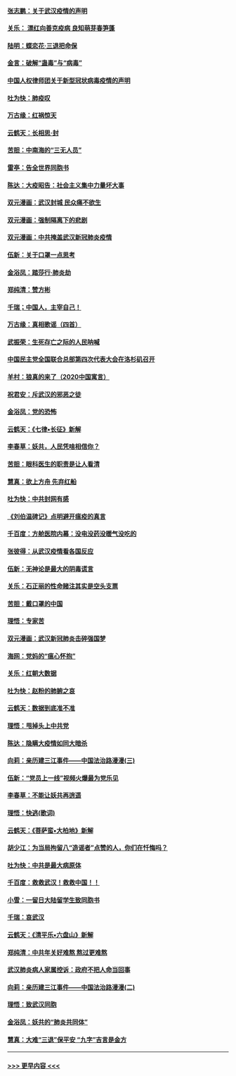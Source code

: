 #### [张志鹏：关于武汉疫情的声明](../pages/nsc993/n11867182.md?t=02141233) 
#### [关乐： 漂红向善克疫病 良知萌芽春笋蓬](../pages/nsc993/n11865710.md?t=02141233) 
#### [陆明：蝶恋花‧三退把命保](../pages/nsc993/n11865673.md?t=02141233) 
#### [金言：破解“蛊毒”与“病毒”](../pages/nsc993/n11864103.md?t=02141233) 
#### [中国人权律师团关于新型冠状病毒疫情的声明](../pages/nsc993/n11864249.md?t=02141233) 
#### [吐为快：肺疫叹](../pages/nsc993/n11864027.md?t=02141233) 
#### [万古缘：红祸惊天](../pages/nsc993/n11864079.md?t=02141233) 
#### [云鹤天：长相思‧封](../pages/nsc993/n11864006.md?t=02141233) 
#### [苦胆：中南海的“三无人员”](../pages/nsc993/n11862997.md?t=02141233) 
#### [雷亭：告全世界同胞书](../pages/nsc993/n11862572.md?t=02141233) 
#### [陈达：大疫昭告：社会主义集中力量坏大事](../pages/nsc993/n11859419.md?t=02141233) 
#### [双元漫画：武汉封城 民众痛不欲生](../pages/nsc993/n11859287.md?t=02141233) 
#### [双元漫画：强制隔离下的悲剧](../pages/nsc993/n11859244.md?t=02141233) 
#### [双元漫画：中共掩盖武汉新冠肺炎疫情](../pages/nsc993/n11858249.md?t=02141233) 
#### [伍新：关于口罩一点思考](../pages/nsc993/n11859195.md?t=02141233) 
#### [金浴凤：踏莎行‧肺炎劫](../pages/nsc993/n11858227.md?t=02141233) 
#### [郑纯清：赞方彬](../pages/nsc993/n11856803.md?t=02141233) 
#### [千瑞；中国人，主宰自己！](../pages/nsc993/n11856793.md?t=02141233) 
#### [万古缘：真相歌谣（四首）](../pages/nsc993/n11856263.md?t=02141233) 
#### [武振荣：生死存亡之际的人民呐喊](../pages/nsc993/n11856256.md?t=02141233) 
#### [中国民主党全国联合总部第四次代表大会在洛杉矶召开](../pages/nsc993/n11856344.md?t=02141233) 
#### [羊村：狼真的来了（2020中国寓言）](../pages/nsc993/n11856229.md?t=02141233) 
#### [祝君安：斥武汉的邪恶之徒](../pages/nsc993/n11855861.md?t=02141233) 
#### [金浴凤：党的恐怖](../pages/nsc993/n11855849.md?t=02141233) 
#### [云鹤天：《七律▪长征》新解](../pages/nsc993/n11855479.md?t=02141233) 
#### [李春草：妖共，人民凭啥相信你？](../pages/nsc993/n11855196.md?t=02141233) 
#### [苦胆：眼科医生的职责是让人看清](../pages/nsc993/n11853840.md?t=02141233) 
#### [慧真：欲上方舟 先弃红船](../pages/nsc993/n11853483.md?t=02141233) 
#### [吐为快：中共封网有感](../pages/nsc993/n11852575.md?t=02141233) 
#### [《刘伯温碑记》点明避开瘟疫的真言](../pages/nsc993/n11852128.md?t=02141233) 
#### [千百度：方舱医院内幕：没电没药没暖气没吃的](../pages/nsc993/n11850211.md?t=02141233) 
#### [张彼得：从武汉疫情看各国反应](../pages/nsc993/n11850102.md?t=02141233) 
#### [伍新：无神论是最大的阴毒谎言](../pages/nsc993/n11846129.md?t=02141233) 
#### [关乐：石正丽的性命赌注其实是空头支票](../pages/nsc993/n11846109.md?t=02141233) 
#### [苦胆：戴口罩的中国](../pages/nsc993/n11845576.md?t=02141233) 
#### [理悟：专家苦](../pages/nsc993/n11845564.md?t=02141233) 
#### [双元漫画：武汉新冠肺炎击碎强国梦](../pages/nsc993/n11843320.md?t=02141233) 
#### [海网：党妈的“瘟心怀抱”](../pages/nsc993/n11840740.md?t=02141233) 
#### [关乐：红朝大数据](../pages/nsc993/n11840675.md?t=02141233) 
#### [吐为快：赵粉的肺腑之哀](../pages/nsc993/n11840618.md?t=02141233) 
#### [云鹤天：数据到底准不准](../pages/nsc993/n11840325.md?t=02141233) 
#### [理悟：甩掉头上中共党](../pages/nsc993/n11838826.md?t=02141233) 
#### [陈达：隐瞒大疫情如同大暗杀](../pages/nsc993/n11838771.md?t=02141233) 
#### [向莉：亲历建三江事件——中国法治路漫漫(三)](../pages/nsc993/n11831825.md?t=02141233) 
#### [伍新：“党员上一线”视频火爆最为党乐见](../pages/nsc993/n11838200.md?t=02141233) 
#### [李春草：不能让妖共再逍遥](../pages/nsc993/n11838102.md?t=02141233) 
#### [理悟：快逃(歌词)](../pages/nsc993/n11838083.md?t=02141233) 
#### [云鹤天：《菩萨蛮▪大柏地》新解](../pages/nsc993/n11838059.md?t=02141233) 
#### [胡少江：为当局拘留八“造谣者”点赞的人，你们在忏悔吗？](../pages/nsc993/n11836801.md?t=02141233) 
#### [吐为快：中共是最大病原体](../pages/nsc993/n11836748.md?t=02141233) 
#### [千百度：救救武汉！救救中国！！](../pages/nsc993/n11836145.md?t=02141233) 
#### [小雪：一留日大陆留学生致同胞书](../pages/nsc993/n11834624.md?t=02141233) 
#### [千瑞：哀武汉](../pages/nsc993/n11833647.md?t=02141233) 
#### [云鹤天：《清平乐▪六盘山》新解](../pages/nsc993/n11833611.md?t=02141233) 
#### [郑纯清：中共年关好难熬 熬过更难熬](../pages/nsc993/n11833489.md?t=02141233) 
#### [武汉肺炎病人家属控诉：政府不把人命当回事](../pages/nsc993/n11833205.md?t=02141233) 
#### [向莉：亲历建三江事件——中国法治路漫漫(二)](../pages/nsc993/n11829102.md?t=02141233) 
#### [理悟：致武汉同胞](../pages/nsc993/n11831522.md?t=02141233) 
#### [金浴凤：妖共的“肺炎共同体”](../pages/nsc993/n11829448.md?t=02141233) 
#### [慧真：大难“三退”保平安 “九字”吉言是金方](../pages/nsc993/n11829501.md?t=02141233) 

----
#### [ >>> 更早内容 <<< ](../indexes/nsc993-earlier.md)
